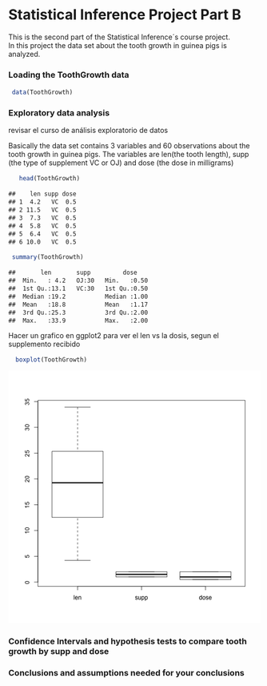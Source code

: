 Statistical Inference Project Part B
========================================================

This is the second part of the Statistical Inference´s course project.  
In this project the data set about the tooth growth in guinea pigs is analyzed. 

### Loading the ToothGrowth data

```r
 data(ToothGrowth)
```
### Exploratory data analysis

revisar el curso de análisis exploratorio de datos

Basically the data set contains 3 variables and 60 observations about the tooth growth in guinea pigs.
The variables are  len(the tooth length), supp  (the type of supplement VC or OJ) and dose (the dose in
milligrams)


```r
   head(ToothGrowth)
```

```
##    len supp dose
## 1  4.2   VC  0.5
## 2 11.5   VC  0.5
## 3  7.3   VC  0.5
## 4  5.8   VC  0.5
## 5  6.4   VC  0.5
## 6 10.0   VC  0.5
```


```r
 summary(ToothGrowth)
```

```
##       len       supp         dose     
##  Min.   : 4.2   OJ:30   Min.   :0.50  
##  1st Qu.:13.1   VC:30   1st Qu.:0.50  
##  Median :19.2           Median :1.00  
##  Mean   :18.8           Mean   :1.17  
##  3rd Qu.:25.3           3rd Qu.:2.00  
##  Max.   :33.9           Max.   :2.00
```
Hacer un grafico en ggplot2 para ver el len vs la dosis, segun el supplemento recibido

```r
  boxplot(ToothGrowth)
```

![plot of chunk unnamed-chunk-4](figure/unnamed-chunk-4.png) 

### Confidence Intervals and hypothesis tests to compare tooth growth by supp and dose
 
### Conclusions and assumptions needed for your conclusions
 
